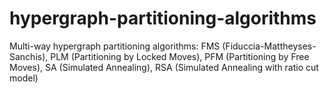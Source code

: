 hypergraph-partitioning-algorithms
==================================

Multi-way hypergraph partitioning algorithms: FMS (Fiduccia-Mattheyses-Sanchis), PLM (Partitioning by Locked Moves), PFM (Partitioning by Free Moves), SA (Simulated Annealing), RSA (Simulated Annealing with ratio cut model)
